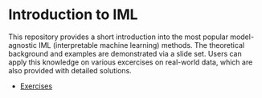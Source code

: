 # Introduction to IML
This repository provides a short introduction into the most popular model-agnostic IML (interpretable machine learning) methods. The theoretical background and examples are demonstrated via a slide set. Users can apply this knowledge on various excercises on real-world data, which are also provided with detailed solutions.

- [Exercises](https://htmlpreview.github.io/?https://github.com/slds-lmu/introduction_iml_bliz_summerschool/blob/main/R/exercise-wines_solution.html)
